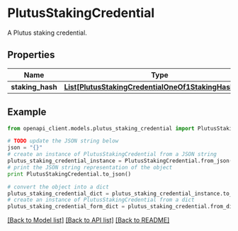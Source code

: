 # PlutusStakingCredential

A Plutus staking credential.

## Properties
Name | Type | Description | Notes
------------ | ------------- | ------------- | -------------
**staking_hash** | [**List[PlutusStakingCredentialOneOf1StakingHashInner]**](PlutusStakingCredentialOneOf1StakingHashInner.md) |  | 

## Example

```python
from openapi_client.models.plutus_staking_credential import PlutusStakingCredential

# TODO update the JSON string below
json = "{}"
# create an instance of PlutusStakingCredential from a JSON string
plutus_staking_credential_instance = PlutusStakingCredential.from_json(json)
# print the JSON string representation of the object
print PlutusStakingCredential.to_json()

# convert the object into a dict
plutus_staking_credential_dict = plutus_staking_credential_instance.to_dict()
# create an instance of PlutusStakingCredential from a dict
plutus_staking_credential_form_dict = plutus_staking_credential.from_dict(plutus_staking_credential_dict)
```
[[Back to Model list]](../README.md#documentation-for-models) [[Back to API list]](../README.md#documentation-for-api-endpoints) [[Back to README]](../README.md)


